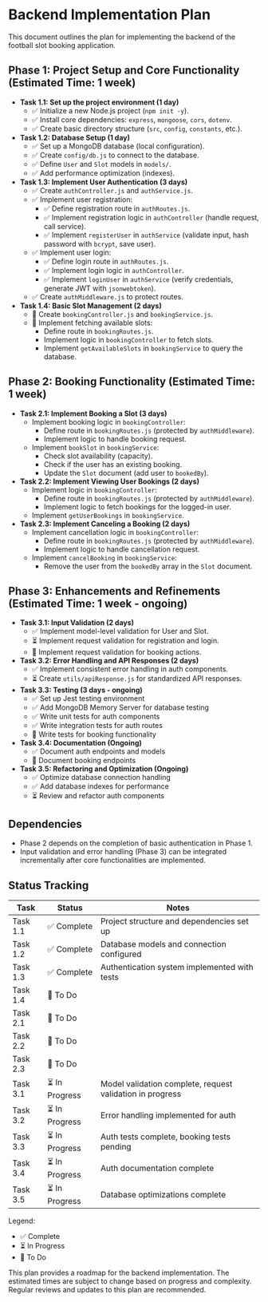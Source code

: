 # Backend Implementation Plan

This document outlines the plan for implementing the backend of the football slot booking application.

## Phase 1: Project Setup and Core Functionality (Estimated Time: 1 week)

*   **Task 1.1: Set up the project environment (1 day)**
    *   ✅ Initialize a new Node.js project (`npm init -y`).
    *   ✅ Install core dependencies: `express`, `mongoose`, `cors`, `dotenv`.
    *   ✅ Create basic directory structure (`src`, `config`, `constants`, etc.).
*   **Task 1.2: Database Setup (1 day)**
    *   ✅ Set up a MongoDB database (local configuration).
    *   ✅ Create `config/db.js` to connect to the database.
    *   ✅ Define `User` and `Slot` models in `models/`.
    *   ✅ Add performance optimization (indexes).
*   **Task 1.3: Implement User Authentication (3 days)**
    *   ✅ Create `authController.js` and `authService.js`.
    *   ✅ Implement user registration:
        *   ✅ Define registration route in `authRoutes.js`.
        *   ✅ Implement registration logic in `authController` (handle request, call service).
        *   ✅ Implement `registerUser` in `authService` (validate input, hash password with `bcrypt`, save user).
    *   ✅ Implement user login:
        *   ✅ Define login route in `authRoutes.js`.
        *   ✅ Implement login logic in `authController`.
        *   ✅ Implement `loginUser` in `authService` (verify credentials, generate JWT with `jsonwebtoken`).
    *   ✅ Create `authMiddleware.js` to protect routes.
*   **Task 1.4: Basic Slot Management (2 days)**
    *   🔲 Create `bookingController.js` and `bookingService.js`.
    *   🔲 Implement fetching available slots:
        *   Define route in `bookingRoutes.js`.
        *   Implement logic in `bookingController` to fetch slots.
        *   Implement `getAvailableSlots` in `bookingService` to query the database.

## Phase 2: Booking Functionality (Estimated Time: 1 week)

*   **Task 2.1: Implement Booking a Slot (3 days)**
    *   Implement booking logic in `bookingController`:
        *   Define route in `bookingRoutes.js` (protected by `authMiddleware`).
        *   Implement logic to handle booking request.
    *   Implement `bookSlot` in `bookingService`:
        *   Check slot availability (capacity).
        *   Check if the user has an existing booking.
        *   Update the `Slot` document (add user to `bookedBy`).
*   **Task 2.2: Implement Viewing User Bookings (2 days)**
    *   Implement logic in `bookingController`:
        *   Define route in `bookingRoutes.js` (protected by `authMiddleware`).
        *   Implement logic to fetch bookings for the logged-in user.
    *   Implement `getUserBookings` in `bookingService`.
*   **Task 2.3: Implement Canceling a Booking (2 days)**
    *   Implement cancellation logic in `bookingController`:
        *   Define route in `bookingRoutes.js` (protected by `authMiddleware`).
        *   Implement logic to handle cancellation request.
    *   Implement `cancelBooking` in `bookingService`:
        *   Remove the user from the `bookedBy` array in the `Slot` document.

## Phase 3: Enhancements and Refinements (Estimated Time: 1 week - ongoing)

*   **Task 3.1: Input Validation (2 days)**
    *   ✅ Implement model-level validation for User and Slot.
    *   ⏳ Implement request validation for registration and login.
    *   🔲 Implement request validation for booking actions.
*   **Task 3.2: Error Handling and API Responses (2 days)**
    *   ✅ Implement consistent error handling in auth components.
    *   ⏳ Create `utils/apiResponse.js` for standardized API responses.
*   **Task 3.3: Testing (3 days - ongoing)**
    *   ✅ Set up Jest testing environment
    *   ✅ Add MongoDB Memory Server for database testing
    *   ✅ Write unit tests for auth components
    *   ✅ Write integration tests for auth routes
    *   🔲 Write tests for booking functionality
*   **Task 3.4: Documentation (Ongoing)**
    *   ✅ Document auth endpoints and models
    *   🔲 Document booking endpoints
*   **Task 3.5: Refactoring and Optimization (Ongoing)**
    *   ✅ Optimize database connection handling
    *   ✅ Add database indexes for performance
    *   ⏳ Review and refactor auth components

## Dependencies

*   Phase 2 depends on the completion of basic authentication in Phase 1.
*   Input validation and error handling (Phase 3) can be integrated incrementally after core functionalities are implemented.

## Status Tracking

| Task | Status | Notes |
|---|---|---|
| Task 1.1 | ✅ Complete | Project structure and dependencies set up |
| Task 1.2 | ✅ Complete | Database models and connection configured |
| Task 1.3 | ✅ Complete | Authentication system implemented with tests |
| Task 1.4 | 🔲 To Do |  |
| Task 2.1 | 🔲 To Do |  |
| Task 2.2 | 🔲 To Do |  |
| Task 2.3 | 🔲 To Do |  |
| Task 3.1 | ⏳ In Progress | Model validation complete, request validation in progress |
| Task 3.2 | ⏳ In Progress | Error handling implemented for auth |
| Task 3.3 | ⏳ In Progress | Auth tests complete, booking tests pending |
| Task 3.4 | ⏳ In Progress | Auth documentation complete |
| Task 3.5 | ⏳ In Progress | Database optimizations complete |

Legend:
- ✅ Complete
- ⏳ In Progress
- 🔲 To Do

This plan provides a roadmap for the backend implementation. The estimated times are subject to change based on progress and complexity. Regular reviews and updates to this plan are recommended.